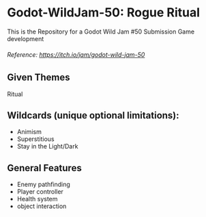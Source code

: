 # Godot-WildJam-50: Rogue Ritual
This is the Repository for a Godot Wild Jam #50 Submission Game development

###### Reference: https://itch.io/jam/godot-wild-jam-50

## Given Themes
Ritual

## Wildcards (unique optional limitations):
- Animism
- Superstitious
- Stay in the Light/Dark

## General Features
- Enemy pathfinding
- Player controller
- Health system
- object interaction
